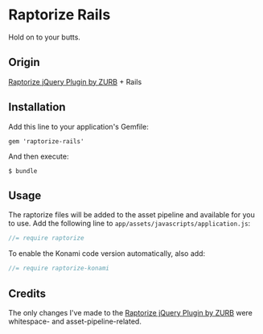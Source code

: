 # Raptorize Rails

Hold on to your butts.

## Origin

[Raptorize jQuery Plugin by ZURB](http://www.zurb.com/playground/jquery-raptorize) + Rails

## Installation

Add this line to your application's Gemfile:

    gem 'raptorize-rails'

And then execute:

    $ bundle

## Usage

The raptorize files will be added to the asset pipeline and available for you
to use.  Add the following line to `app/assets/javascripts/application.js`:

```js
//= require raptorize
```

To enable the Konami code version automatically, also add:

```js
//= require raptorize-konami
```

## Credits

The only changes I've made to the
[Raptorize jQuery Plugin by ZURB](http://www.zurb.com/playground/jquery-raptorize)
were whitespace- and asset-pipeline-related.
